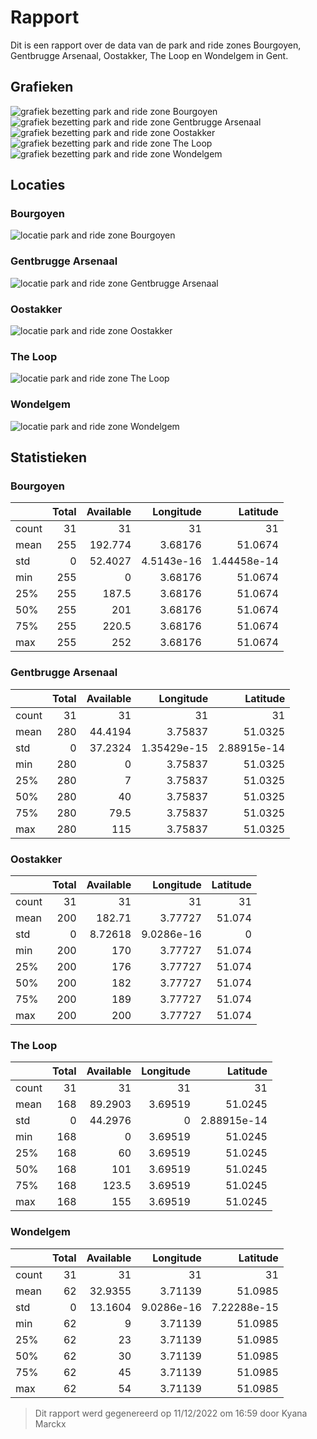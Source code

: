 # Rapport  
Dit is een rapport over de data van de park and ride zones Bourgoyen, Gentbrugge Arsenaal, Oostakker, The Loop en Wondelgem in Gent.  
## Grafieken  
![grafiek bezetting park and ride zone Bourgoyen](graphs/graphBourgoyen.png)  
![grafiek bezetting park and ride zone Gentbrugge Arsenaal](graphs/graphGentbruggeArsenaal.png)  
![grafiek bezetting park and ride zone Oostakker](graphs/graphOostakker.png)  
![grafiek bezetting park and ride zone The Loop](graphs/graphTheLoop.png)  
![grafiek bezetting park and ride zone Wondelgem](graphs/graphWondelgem.png)  
## Locaties  
### Bourgoyen  
![locatie park and ride zone Bourgoyen](graphs/locationBourgoyen.png)  
### Gentbrugge Arsenaal  
![locatie park and ride zone Gentbrugge Arsenaal](graphs/locationGentbruggeArsenaal.png)  
### Oostakker  
![locatie park and ride zone Oostakker](graphs/locationOostakker.png)  
### The Loop  
![locatie park and ride zone The Loop](graphs/locationTheLoop.png)  
### Wondelgem  
![locatie park and ride zone Wondelgem](graphs/locationWondelgem.png)  
## Statistieken  
### Bourgoyen  
|       |   Total |   Available |   Longitude |     Latitude |
|:------|--------:|------------:|------------:|-------------:|
| count |      31 |     31      | 31          | 31           |
| mean  |     255 |    192.774  |  3.68176    | 51.0674      |
| std   |       0 |     52.4027 |  4.5143e-16 |  1.44458e-14 |
| min   |     255 |      0      |  3.68176    | 51.0674      |
| 25%   |     255 |    187.5    |  3.68176    | 51.0674      |
| 50%   |     255 |    201      |  3.68176    | 51.0674      |
| 75%   |     255 |    220.5    |  3.68176    | 51.0674      |
| max   |     255 |    252      |  3.68176    | 51.0674      |  
### Gentbrugge Arsenaal  
|       |   Total |   Available |    Longitude |     Latitude |
|:------|--------:|------------:|-------------:|-------------:|
| count |      31 |     31      | 31           | 31           |
| mean  |     280 |     44.4194 |  3.75837     | 51.0325      |
| std   |       0 |     37.2324 |  1.35429e-15 |  2.88915e-14 |
| min   |     280 |      0      |  3.75837     | 51.0325      |
| 25%   |     280 |      7      |  3.75837     | 51.0325      |
| 50%   |     280 |     40      |  3.75837     | 51.0325      |
| 75%   |     280 |     79.5    |  3.75837     | 51.0325      |
| max   |     280 |    115      |  3.75837     | 51.0325      |  
### Oostakker  
|       |   Total |   Available |   Longitude |   Latitude |
|:------|--------:|------------:|------------:|-----------:|
| count |      31 |    31       | 31          |     31     |
| mean  |     200 |   182.71    |  3.77727    |     51.074 |
| std   |       0 |     8.72618 |  9.0286e-16 |      0     |
| min   |     200 |   170       |  3.77727    |     51.074 |
| 25%   |     200 |   176       |  3.77727    |     51.074 |
| 50%   |     200 |   182       |  3.77727    |     51.074 |
| 75%   |     200 |   189       |  3.77727    |     51.074 |
| max   |     200 |   200       |  3.77727    |     51.074 |  
### The Loop  
|       |   Total |   Available |   Longitude |     Latitude |
|:------|--------:|------------:|------------:|-------------:|
| count |      31 |     31      |    31       | 31           |
| mean  |     168 |     89.2903 |     3.69519 | 51.0245      |
| std   |       0 |     44.2976 |     0       |  2.88915e-14 |
| min   |     168 |      0      |     3.69519 | 51.0245      |
| 25%   |     168 |     60      |     3.69519 | 51.0245      |
| 50%   |     168 |    101      |     3.69519 | 51.0245      |
| 75%   |     168 |    123.5    |     3.69519 | 51.0245      |
| max   |     168 |    155      |     3.69519 | 51.0245      |  
### Wondelgem  
|       |   Total |   Available |   Longitude |     Latitude |
|:------|--------:|------------:|------------:|-------------:|
| count |      31 |     31      | 31          | 31           |
| mean  |      62 |     32.9355 |  3.71139    | 51.0985      |
| std   |       0 |     13.1604 |  9.0286e-16 |  7.22288e-15 |
| min   |      62 |      9      |  3.71139    | 51.0985      |
| 25%   |      62 |     23      |  3.71139    | 51.0985      |
| 50%   |      62 |     30      |  3.71139    | 51.0985      |
| 75%   |      62 |     45      |  3.71139    | 51.0985      |
| max   |      62 |     54      |  3.71139    | 51.0985      |  
> Dit rapport werd gegenereerd op 11/12/2022 om 16:59 door Kyana Marckx
